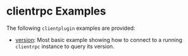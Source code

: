 # clientrpc Examples

The following `clientplugin` examples are provided:

  - [version](version/): Most basic example showing how to connect to a running
    `clientrpc` instance to query its version.

